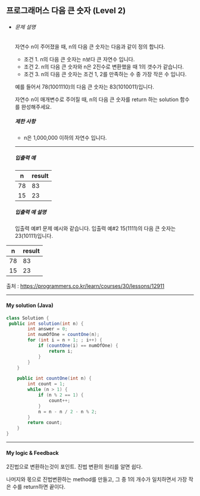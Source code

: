 ## 프로그래머스 다음 큰 숫자 (Level 2)

- ###### 문제 설명

  자연수 n이 주어졌을 때, n의 다음 큰 숫자는 다음과 같이 정의 합니다.

  - 조건 1. n의 다음 큰 숫자는 n보다 큰 자연수 입니다.
  - 조건 2. n의 다음 큰 숫자와 n은 2진수로 변환했을 때 1의 갯수가 같습니다.
  - 조건 3. n의 다음 큰 숫자는 조건 1, 2를 만족하는 수 중 가장 작은 수 입니다.

  예를 들어서 78(1001110)의 다음 큰 숫자는 83(1010011)입니다.

  자연수 n이 매개변수로 주어질 때, n의 다음 큰 숫자를 return 하는 solution 함수를 완성해주세요.

  ##### 제한 사항

  - n은 1,000,000 이하의 자연수 입니다.

  ------

  ##### 입출력 예

  | n    | result |
  | ---- | ------ |
  | 78   | 83     |
  | 15   | 23     |

  ##### 입출력 예 설명

  입출력 예#1
  문제 예시와 같습니다.
  입출력 예#2
  15(1111)의 다음 큰 숫자는 23(10111)입니다.

| n    | result |
| ---- | ------ |
| 78   | 83     |
| 15   | 23     |

출처 : https://programmers.co.kr/learn/courses/30/lessons/12911



---



#### My solution (Java)

```java
class Solution {
 public int solution(int n) {
        int answer = 0;
        int numOfOne = countOne(n);
        for (int i = n + 1; ; i++) {
            if (countOne(i) == numOfOne) {
                return i;
            }
        }
    }

    public int countOne(int n) {
        int count = 1;
        while (n > 1) {
            if (n % 2 == 1) {
                count++;
            }
            n = n - n / 2 - n % 2;
        }
        return count;
    }
}
```



---

#### My logic & Feedback

2진법으로 변환하는것이 포인트. 진법 변환의 원리를 알면 쉽다.

나머지와 몫으로 진법변환하는 method를 만들고, 그 중 1의 개수가 일치하면서 가장 작은 수를 return하면 끝이다.